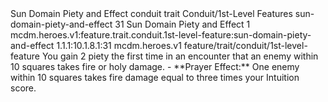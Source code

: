 <ability>
  <name>Sun Domain Piety and Effect</name>
  <metadata>
    <class>conduit</class>
    <feature_type>trait</feature_type>
    <file_dpath>Conduit/1st-Level Features</file_dpath>
    <item_id>sun-domain-piety-and-effect</item_id>
    <item_index>31</item_index>
    <item_name>Sun Domain Piety and Effect</item_name>
    <level>1</level>
    <scc>mcdm.heroes.v1:feature.trait.conduit.1st-level-feature:sun-domain-piety-and-effect</scc>
    <scdc>1.1.1:10.1.8.1:31</scdc>
    <source>mcdm.heroes.v1</source>
    <type>feature/trait/conduit/1st-level-feature</type>
  </metadata>
  <effects>
    <effect type="mundane" name="Piety">You gain 2 piety the first time in an encounter that an enemy within 10 squares takes fire or holy damage.
- **Prayer Effect:** One enemy within 10 squares takes fire damage equal to three times your Intuition score.</effect>
  </effects>
</ability>
